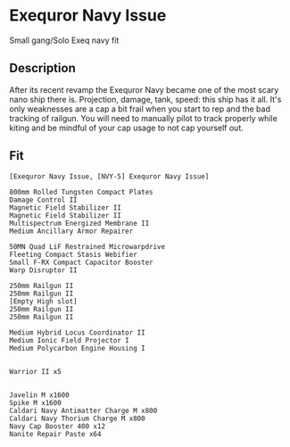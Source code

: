 # Exequror Navy Issue

Small gang/Solo Exeq navy fit

## Description

After its recent revamp the Exequror Navy became one of the most scary nano ship there is.
Projection, damage, tank, speed: this ship has it all. It's only weaknesses are a cap a bit
frail when you start to rep and the bad tracking of railgun. You will need to manually pilot
to track properly while kiting and be mindful of your cap usage to not cap yourself out.

## Fit

```
[Exequror Navy Issue, [NVY-5] Exequror Navy Issue]

800mm Rolled Tungsten Compact Plates
Damage Control II
Magnetic Field Stabilizer II
Magnetic Field Stabilizer II
Multispectrum Energized Membrane II
Medium Ancillary Armor Repairer

50MN Quad LiF Restrained Microwarpdrive
Fleeting Compact Stasis Webifier
Small F-RX Compact Capacitor Booster
Warp Disruptor II

250mm Railgun II
250mm Railgun II
[Empty High slot]
250mm Railgun II
250mm Railgun II

Medium Hybrid Locus Coordinator II
Medium Ionic Field Projector I
Medium Polycarbon Engine Housing I


Warrior II x5


Javelin M x1600
Spike M x1600
Caldari Navy Antimatter Charge M x800
Caldari Navy Thorium Charge M x800
Navy Cap Booster 400 x12
Nanite Repair Paste x64
```